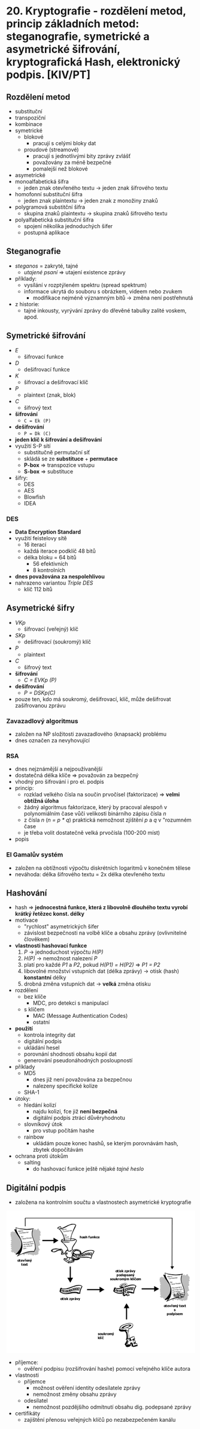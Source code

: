 # 20. Kryptografie - rozdělení metod, princip základních metod: steganografie, symetrické a asymetrické šifrování, kryptografická Hash, elektronický podpis. [KIV/PT]

## Rozdělení metod
- substituční
- transpoziční
- kombinace
- symetrické
    - blokové
        - pracují s celými bloky dat
    - proudové (streamové)
        - pracují s jednotlivými bity zprávy zvlášť
        - považovány za méně bezpečné
        - pomalejší než blokové
- asymetrické
- monoalfabetická šifra
    - jeden znak otevřeného textu -> jeden znak šifrového textu
- homofonní substituční šifra
    - jeden znak plaintextu -> jeden znak z monožiny znaků
- polygramová substitční šifra
    - skupina znaků plaintextu -> skupina znaků šifrového textu
- polyalfabetická substituční šifra
    - spojení několika jednoduchých šifer
    - postupná aplikace

## Steganografie
- _steganos_ = zakryté, tajné
    - _utajené psaní_ => utajení existence zprávy
- příklady:
    - vysílání v rozptýleném spektru (spread spektrum)
    - informace ukrytá do souboru s obrázkem, videem nebo zvukem
        - modifikace nejméně významným bitů -> změna není postřehnutá
- z historie:
    - tajné inkousty, vyrývání zprávy do dřevěné tabulky zalité voskem, apod. 


## Symetrické šifrování
- _E_
    - šifrovací funkce
- _D_
    - dešifrovací funkce
- _K_
    - šifrovací a dešifrovací klíč
- _P_
    - plaintext (znak, blok)
- _C_
    - šifrový text
- **šifrování**
    - `C = Ek (P)`
- **dešifrování**
    - `P = Dk (C)`
- **jeden klíč k šifrování a dešifrování**
- využití S-P sítí
    - substitučně permutační síť
    - skládá se ze **substituce** + **permutace**
    - **P-box** => transpozice vstupu
    - **S-box** => substituce
- šifry:
    - DES
    - AES
    - Blowfish
    - IDEA

### DES
- **Data Encryption Standard**
- využití feistelovy sítě
    - 16 iterací
    - každá iterace podklíč 48 bitů
    - délka bloku = 64 bitů
        - 56 efektivních
        - 8 kontrolních
- **dnes považována za nespolehlivou**
- nahrazeno variantou _Triple DES_
    - klíč 112 bitů

## Asymetrické šifry
- _VKp_
    - šifrovací (veřejný) klíč
- _SKp_
    - dešifrovací (soukromý) klíč
- _P_
    - plaintext
- _C_
    - šifrový text
- **šifrování**
    - _C = EVKp (P)_
- **dešifrování**
    - _P = DSKp(C)_
- pouze ten, kdo má soukromý, dešifrovací, klíč, může dešifrovat zašifrovanou zprávu

### Zavazadlový algoritmus
- založen na NP složitosti zavazadlového (knapsack) problému
- dnes označen za nevyhovující

### RSA
- dnes nejznámější a nejpoužívanější
- dostatečná délka klíče => považován za bezpečný
- vhodný pro šifrování i pro el. podpis
- princip:
    - rozklad velkého čísla na součin prvočísel (faktorizace) => **velmi obtížná úloha**
    - žádný algoritmus faktorizace, který by pracoval alespoň v polynomiálním čase vůči velikosti binárního zápisu čísla _n_
    - z čísla _n_ (_n = p * q_) praktická nemožnost zjištění _p_ a _q_ v "rozumném čase
    - je třeba volit dostatečně velká prvočísla (100-200 míst)
- popis

### El Gamalův systém
- založen na obtížnosti výpočtu diskrétních logaritmů v konečném tělese
- neváhoda: délka šifrového textu = 2x délka otevřeného textu  

## Hashování
- hash => **jednocestná funkce, která z libovolně dlouhého textu vyrobí krátký řetězec konst. délky**
- motivace
    - "rychlost" asymetrických šifer
    - závislost bezpečnosti na volbě klíče a obsahu zprávy (ovlivnitelné člověkem)
- **vlastnosti hashovací funkce**
    1. _P_ -> jednoduchost výpočtu _H(P)_
    2. _H(P)_ -> nemožnost nalezení _P_
    3. platí pro každé _P1_ a _P2_, pokud _H(P1) = H(P2)_ => _P1 = P2_
    4. libovolné množství vstupních dat (délka zprávy) -> otisk (hash) **konstantní** délky
    5. drobná změna vstupních dat -> **velká** změna otisku
- rozdělení
    - bez klíče
        - MDC, pro detekci s manipulací
    - s klíčem
        - MAC (Message Authentication Codes)
        - ostatní
- **použití**
    - kontrola integrity dat
    - digitální podpis
    - ukládání hesel
    - porovnání shodnosti obsahu kopií dat
    - generování pseudonáhodných posloupností
- příklady
    - MD5
        - dnes již není považována za bezpečnou
        - nalezeny specifické kolize
    - SHA-1
- útoky:
    - hledání kolizí
        - najdu kolizi, fce již **není bezpečná**
        - digitální podpis ztrácí důvěryhodnotu
    - slovníkový útok
        - pro vstup počítám hashe
    - rainbow
        - ukládám pouze konec hashů, se kterým porovnávám hash, zbytek dopočítávám
- ochrana proti útokům
    - salting
        - do hashovací funkce ještě nějaké _tajné heslo_

## Digitální podpis

- založena na kontrolním součtu a vlastnostech asymetrické kryptografie

![](img/dig_signing.png)

- příjemce:
    - ověření podpisu (rozšifrování hashe) pomocí veřejného klíče autora
- vlastnosti
    - příjemce
        - možnost ověření identity odesílatele zprávy
        - nemožnost změny obsahu zprávy
    - odesílatel
        - nemožnost pozdějšího odmítnutí obsahu dig. podepsané zprávy
- certifikáty
    - zajištění přenosu veřejných klíčů po nezabezpečeném kanálu
